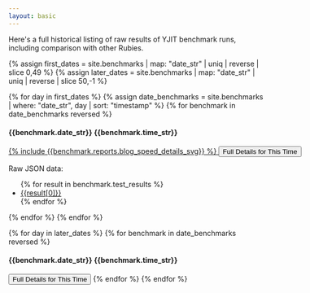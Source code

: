```yaml
---
layout: basic
---
```


Here's a full historical listing of raw results of YJIT benchmark runs, including comparison
with other Rubies.

{% assign first_dates = site.benchmarks | map: "date_str" | uniq | reverse | slice 0,49 %}
{% assign later_dates = site.benchmarks | map: "date_str" | uniq | reverse | slice 50,-1 %}

<!-- {% for day in first_dates %} {{day}} {% endfor %} -->
<!-- {% for day in later_dates %} {{day}} {% endfor %} -->

{% for day in first_dates %} <!-- <h3>{{ day }}</h3> -->
{% assign date_benchmarks = site.benchmarks | where: "date_str", day | sort: "timestamp" %}
{% for benchmark in date_benchmarks reversed %}

<h4 id="{{benchmark.timestamp}}">{{benchmark.date_str}} {{benchmark.time_str}}</h4>

<div style="width: 800px;">
<a href="{{ benchmark.url | relative_url }}">
{% include {{benchmark.reports.blog_speed_details_svg}} %}
<button>Full Details for This Time</button>
</a>
</div>

Raw JSON data:<br/>

<ul> {% for result in benchmark.test_results %} <li><a href="{{result[1]}}">{{result[0]}}</a></li> {% endfor %} </ul>

{% endfor %}
{% endfor %}

{% for day in later_dates %}
{% for benchmark in date_benchmarks reversed %}
<h4 id="{{benchmark.timestamp}}">{{benchmark.date_str}} {{benchmark.time_str}}</h4>

<a href="{{ benchmark_url | relative_url }}"><button>Full Details for This Time</button></a>
{% endfor %}
{% endfor %}
